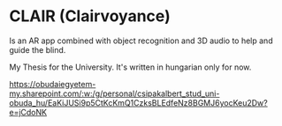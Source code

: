 # CLAIR (Clairvoyance)
Is an AR app combined with object recognition and 3D audio to help and guide the blind.

My Thesis for the University. It's written in hungarian only for now.

https://obudaiegyetem-my.sharepoint.com/:w:/g/personal/csipakalbert_stud_uni-obuda_hu/EaKiJUSi9p5CtKcKmQ1CzksBLEdfeNz8BGMJ6yocKeu2Dw?e=jCdoNK
